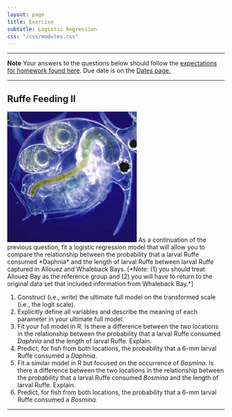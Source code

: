 ```yaml
---
layout: page
title: Exercise
subtitle: Logistic Regression
css: "/css/modules.css"
---
```


----

<div class="alert alert-warning">
  <strong>Note</strong> Your answers to the questions below should follow the <a href="../../resources/hwformat" target="_blank">expectations for homework found here</a>. Due date is on the <a href="../../resources/Dates-Current" target="_blank">Dates page.</a>
</div>

----

## Ruffe Feeding II
<img src="../zimgs/bosmina.jpg" alt="Bosmina spp." class="img-right">
As a continuation of the previous question, fit a logistic regression model that will allow you to compare the relationship between the probability that a larval Ruffe consumed *Daphnia* and the length of larval Ruffe between larval Ruffe captured in Allouez and Whaleback Bays.  [*Note: (1) you should treat Allouez Bay as the reference group and (2) you will have to return to the original data set that included information from Whaleback Bay.*]

1. Construct (i.e., write) the ultimate full model on the transformed scale (i.e., the logit scale).
1. Explicitly define all variables and describe the meaning of each parameter in your ultimate full model.
1. Fit your full model in R.  Is there a difference between the two locations in the relationship between the probability that a larval Ruffe consumed *Daphnia* and the length of larval Ruffe.  Explain.
1. Predict, for fish from both locations, the probability that a 6-mm larval Ruffe consumed a *Daphnia*.
1. Fit a similar model in R but focused on the occurrence of *Bosmina*.  Is there a difference between the two locations in the relationship between the probability that a larval Ruffe consumed *Bosmina* and the length of larval Ruffe.  Explain.
1. Predict, for fish from both locations, the probability that a 6-mm larval Ruffe consumed a *Bosmina*.

----
